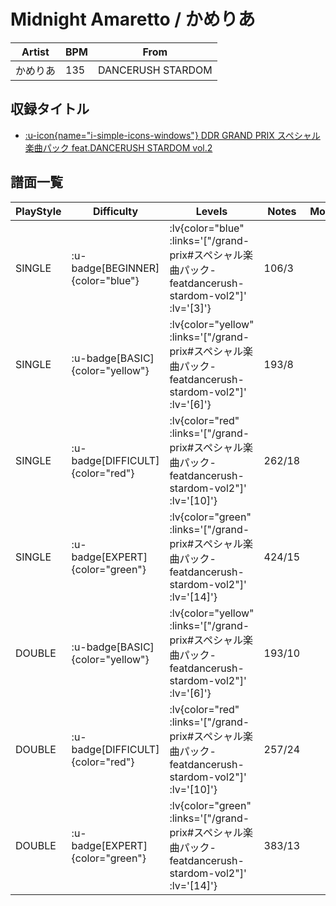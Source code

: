 # Midnight Amaretto / かめりあ

|Artist|BPM|From|
|------|---|----|
|かめりあ|135|DANCERUSH STARDOM|

## 収録タイトル

- [ :u-icon{name="i-simple-icons-windows"} DDR GRAND PRIX スペシャル楽曲パック feat.DANCERUSH STARDOM vol.2](/grand-prix#スペシャル楽曲パック-featdancerush-stardom-vol2)

## 譜面一覧

|PlayStyle|Difficulty|Levels|Notes|Movie|
|---------|----------|------|-----|-----|
|SINGLE| :u-badge[BEGINNER]{color="blue"} | :lv{color="blue" :links='["/grand-prix#スペシャル楽曲パック-featdancerush-stardom-vol2"]' :lv='[3]'} |106/3||
|SINGLE| :u-badge[BASIC]{color="yellow"} | :lv{color="yellow" :links='["/grand-prix#スペシャル楽曲パック-featdancerush-stardom-vol2"]' :lv='[6]'} |193/8||
|SINGLE| :u-badge[DIFFICULT]{color="red"} | :lv{color="red" :links='["/grand-prix#スペシャル楽曲パック-featdancerush-stardom-vol2"]' :lv='[10]'} |262/18||
|SINGLE| :u-badge[EXPERT]{color="green"} | :lv{color="green" :links='["/grand-prix#スペシャル楽曲パック-featdancerush-stardom-vol2"]' :lv='[14]'} |424/15||
|DOUBLE| :u-badge[BASIC]{color="yellow"} | :lv{color="yellow" :links='["/grand-prix#スペシャル楽曲パック-featdancerush-stardom-vol2"]' :lv='[6]'} |193/10||
|DOUBLE| :u-badge[DIFFICULT]{color="red"} | :lv{color="red" :links='["/grand-prix#スペシャル楽曲パック-featdancerush-stardom-vol2"]' :lv='[10]'} |257/24||
|DOUBLE| :u-badge[EXPERT]{color="green"} | :lv{color="green" :links='["/grand-prix#スペシャル楽曲パック-featdancerush-stardom-vol2"]' :lv='[14]'} |383/13||

